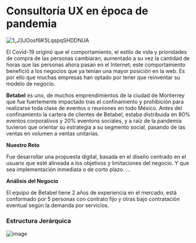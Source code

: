 # Consultoría UX en época de pandemia
![1_J3JOosf6K5LqspqSHDDNUA](https://user-images.githubusercontent.com/60928881/86669772-8b96eb00-bfb9-11ea-82f5-7d2ac50eb304.png)


El Covid-19 originó que el comportamiento, el estilo de vida y prioridades de compra de las personas cambiaran, aumentado a su vez la cantidad de horas que las personas ahora pasan en el Internet; este comportamiento benefició a los negocios que ya tenían una mayor posición en la web.
Es por ello que muchas empresas han optado por tener que reinventar su modelo de negocio.

**Betabel** es uno, de muchos emprendimientos de la ciudad de Monterrey que fue fuertemente impactado tras el confinamiento y prohibición para realizarse toda clase de eventos o reuniones en todo México. Antes del confinamiento la cartera de clientes de Betabel, estaba distribuida en 80% eventos corporativos y 20% eventons sociales, y a raíz de la pandemia tuvieron que orientar su estrategia a su segmento social, pasando de las ventas en volumen a ventas unitarias.

**Nuestro Reto**

Fue desarrollar una propuesta digital, basada en el diseño centrado en el usuarix que esté alineada a los objetivos y limitaciones del negocio. Y que sea implementación inmediata o de corto plazo.
...

**Análisis del Negocio**

El equipo de Betabel tiene 2 años de experiencia en el mercado, está conformado por 5 personas con contrato fijo y otras bajo contratación eventual según la demanda por servicios.

### Estructura Jerárquica 

![image](https://user-images.githubusercontent.com/60928881/86671252-14faed00-bfbb-11ea-831d-aa9fde46dd4e.png)




